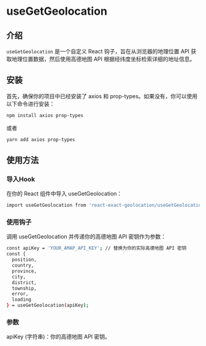 # useGetGeolocation

## 介绍

`useGetGeolocation` 是一个自定义 React 钩子，旨在从浏览器的地理位置 API 获取地理位置数据，然后使用高德地图 API 根据经纬度坐标检索详细的地址信息。

## 安装

首先，确保你的项目中已经安装了 axios 和 prop-types。如果没有，你可以使用以下命令进行安装：

```bash
npm install axios prop-types

```
或者

```bash
yarn add axios prop-types

```
## 使用方法
### 导入Hook
在你的 React 组件中导入 useGetGeolocation：

```bash
import useGetGeolocation from 'react-exact-geolocation/useGetGeolocation';

```
### 使用钩子
调用 useGetGeolocation 并传递你的高德地图 API 密钥作为参数：

```bash
const apiKey = 'YOUR_AMAP_API_KEY'; // 替换为你的实际高德地图 API 密钥
const {
  position,
  country,
  province,
  city,
  district,
  township,
  error,
  loading
} = useGetGeolocation(apiKey);

```
### 参数
apiKey (字符串)：你的高德地图 API 密钥。



